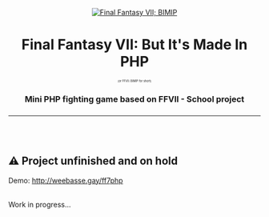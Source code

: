<p align="center">
  <a href="" rel="noopener">
 <img src="https://i.imgur.com/BBUFSls.png" alt="Final Fantasy VII; BIMIP"></a>
</p>
<h1 align="center">Final Fantasy VII: But It's Made In PHP</h1><p align="center" style="font-size:0.4em; margin-top:1em">(or FFVII: BIMIP for short)</p>


<div align="center">
<h3 align="center">Mini PHP fighting game based on FFVII - School project<h3>
<p align="center"></p>
</div>

---

<br><br>

## ⚠️ Project unfinished and on hold
Demo: http://weebasse.gay/ff7php

<br>
Work in progress...
